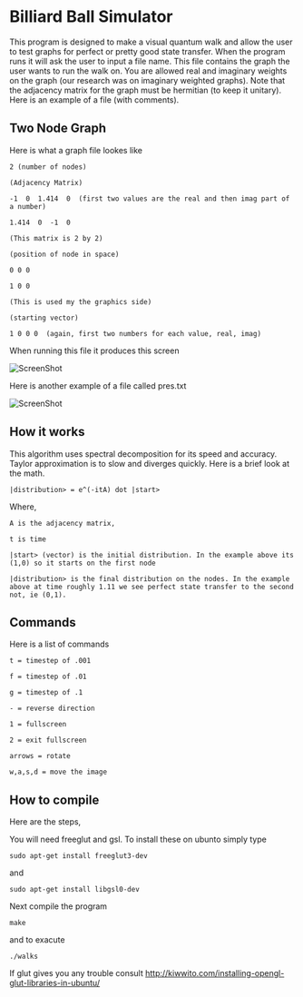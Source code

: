 # Billiard Ball Simulator

This program is designed to make a visual quantum walk and allow the user to test graphs for perfect or pretty good state transfer. When the program runs it will ask the user to input a file name. This file contains the graph the user wants to run the walk on. You are allowed real and imaginary weights on the graph (our research was on imaginary weighted graphs). Note that the adjacency matrix for the graph must be hermitian (to keep it unitary). Here is an example of a file (with comments).



## Two Node Graph

Here is what a graph file lookes like

```
2 (number of nodes)

(Adjacency Matrix)

-1  0  1.414  0  (first two values are the real and then imag part of a number) 

1.414  0  -1  0  

(This matrix is 2 by 2)

(position of node in space) 

0 0 0

1 0 0

(This is used my the graphics side)
 
(starting vector)

1 0 0 0  (again, first two numbers for each value, real, imag)
```

When running this file it produces this screen

![ScreenShot](https://github.com/loliverhennigh/Quantum-Walk-Simulator/blob/master/two_node.png)

Here is another example of a file called pres.txt

![ScreenShot](https://github.com/loliverhennigh/Quantum-Walk-Simulator/blob/master/pres.png)


## How it works

This algorithm uses spectral decomposition for its speed and accuracy. Taylor approximation is to slow and diverges quickly. Here is a brief look at the math.


```
|distribution> = e^(-itA) dot |start>
```

Where, 

```
A is the adjacency matrix, 

t is time

|start> (vector) is the initial distribution. In the example above its (1,0) so it starts on the first node

|distribution> is the final distribution on the nodes. In the example above at time roughly 1.11 we see perfect state transfer to the second 
not, ie (0,1).
```


## Commands

Here is a list of commands

```
t = timestep of .001

f = timestep of .01

g = timestep of .1

- = reverse direction

1 = fullscreen

2 = exit fullscreen

arrows = rotate

w,a,s,d = move the image
```


## How to compile




Here are the steps,

You will need freeglut and gsl. To install these on ubunto simply type

```
sudo apt-get install freeglut3-dev
```

and

```
sudo apt-get install libgsl0-dev
```

Next compile the program

```
make
```

and to exacute

```
./walks
```

If glut gives you any trouble consult http://kiwwito.com/installing-opengl-glut-libraries-in-ubuntu/









